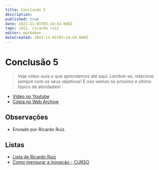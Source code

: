 ```yaml
---
title: Conclusão 5
description: 
published: true
date: 2021-11-01T03:14:54.040Z
tags: id21, ricardo ruiz
editor: markdown
dateCreated: 2021-11-01T03:14:54.040Z
---
```


# Conclusão 5

> Veja vídeo-aula o que aprendemos até aqui. Lembre-se, relacione sempre com os seus objetivos! E nos vemos no próximo e último tópico de atividades!
 - [Vídeo no Youtube](https://www.youtube.com/watch?v=IQA1KDSjFpA)
 - [Cópia no Web Archive](https://web.archive.org/web/20211027000920/https://www.youtube.com/watch?v=IQA1KDSjFpA)
 

## Observações

- Enviado por Ricardo Ruiz.

## Listas

- [Lista de Ricardo Ruiz](/listas/ricardo-ruiz)
- [Como mensurar a inovação - CURSO](/recursos/como-mensurar-a-inovacao-curso)